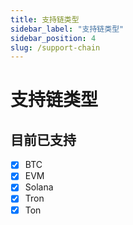 ```yaml
---
title: 支持链类型
sidebar_label: "支持链类型"
sidebar_position: 4
slug: /support-chain
---
```


# 支持链类型

## 目前已支持

- [x] BTC
- [x] EVM
- [x] Solana
- [x] Tron
- [x] Ton
